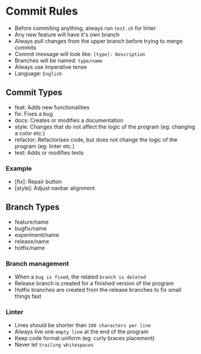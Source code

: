 # Commit Rules
- Before commiting anything, always run `test.sh` for linter
- Any new feature will have it's own branch
- Always pull changes from the upper branch before trying to merge commits
- Commit message will look like: `[type]: Description`
- Branches will be named: `type/name`
- Always use imperative tense
- Language: `English`

## Commit Types
- feat: Adds new functionalities
- fix: Fixes a bug
- docs: Creates or modifies a documentation
- style: Changes that do not affect the logic of the program (eg: changing a color etc.)
- refactor: Refactorises code, but does not change the logic of the program (eg: linter etc.)
- test: Adds or modifies tests

### Example
- [fix]: Repair button
- [style]: Adjust navbar alignment

## Branch Types
- feature/name
- bugfix/name
- experiment/name
- release/name
- hotfix/name

### Branch management
- When a `bug is fixed`, the related `branch is deleted`
- Release branch is created for a finished version of the program
- Hotfix branches are created from the release branches to fix small things fast

### Linter
- Lines should be shorter than `100 characters per line`
- Always live one `empty line` at the end of the program
- Keep code format uniform (eg: curly braces placement)
- Never let `trailing whitespaces`